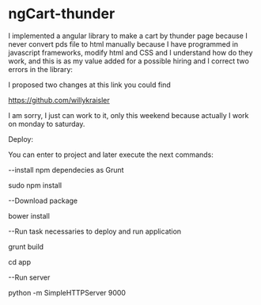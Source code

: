 ngCart-thunder
======

I implemented a angular library to make a cart by thunder page
because I never convert pds file to html manually because I have programmed
in javascript frameworks, modify html and CSS and I understand how do they work,
and this is as my value added for a possible hiring 
and I correct two errors in the library:


I proposed two changes at this link you could find

https://github.com/willykraisler

I am sorry, I just can work to it, only this weekend because actually I work on monday to saturday.

Deploy:

You can enter to project and later execute the next commands:

--install npm dependecies as Grunt

sudo npm install

--Download package 

bower install

--Run task necessaries to deploy and run application

grunt build

cd app

--Run server

python -m SimpleHTTPServer 9000

